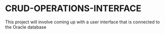 # CRUD-OPERATIONS-INTERFACE
This project will involve coming up with a user interface that is connected to the Oracle database
